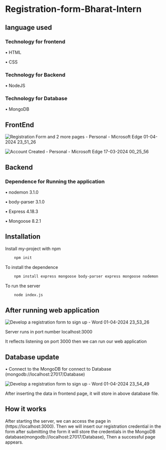 

# Registration-form-Bharat-Intern





## language used
### Technology for frontend

•	HTML

•	CSS

### Technology for Backend

•	NodeJS

### Technology for Database
 
•	MongoDB

## FrontEnd

![Registration Form and 2 more pages - Personal - Microsoft​ Edge 01-04-2024 23_51_26](https://github.com/chandrasekharjena-ui/registration_form_bharat_intern/assets/72114961/10955c41-fd16-4696-87ee-7f60496ff729)

![Account Created - Personal - Microsoft​ Edge 17-03-2024 00_25_56](https://github.com/chandrasekharjena-ui/registration_form_bharat_intern/assets/72114961/785ab799-8b85-4834-85d6-35a403fdf3de)


## Backend
### Dependence for Running the application 

•	nodemon 3.1.0

•	body-parser 3.1.0

•	Express 4.18.3

•	Mongoose 8.2.1

## Installation

Install my-project with npm

```bash
    npm init

```
To install the dependence 
```bash
    npm install express mongoose body-parser express mongoose nodemon
```
To run the server
```bash
    node index.js
```


    

## After running web application
![Develop a registration form to sign up - Word 01-04-2024 23_53_26](https://github.com/chandrasekharjena-ui/registration_form_bharat_intern/assets/72114961/3e78c749-bc96-4c49-9f23-fced5c034b02)

Server runs in port number localhost:3000

 It reflects listening on port 3000 then we can run our web application

## Database update

•	Connect to the MongoDB for connect to Database (mongodb://localhost:27017/Database) 


![Develop a registration form to sign up - Word 01-04-2024 23_54_49](https://github.com/chandrasekharjena-ui/registration_form_bharat_intern/assets/72114961/7656147b-55ff-4749-b103-a68b1252de63)

After inserting the data in frontend page, it will store in above database file.

## How it works

After starting the server, we can access the page in (https://localhost:3000). Then we will insert our registration credential in the form after submitting the form it will store the credentials in the MongoDB database(mongodb://localhost:27017/Database),
Then a successful page appears.


